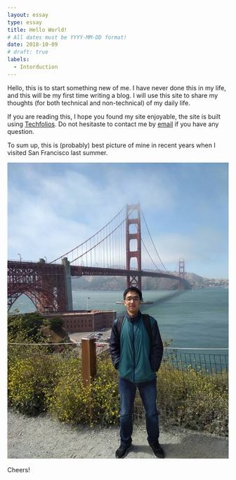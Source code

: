 ```yaml
---
layout: essay
type: essay
title: Hello World!
# All dates must be YYYY-MM-DD format!
date: 2018-10-09
# draft: true
labels:
  - Intorduction
---
```


Hello, this is to start something new of me. I have never done this in my life, and this will be my first time writing a blog. I will use this site to share my thoughts (for both technical and non-technical) of my daily life.

If you are reading this, I hope you found my site enjoyable, the site is built using [Techfolios](https://techfolios.github.io/). Do not hesitaste to contact me by [email](mailto:phamvutuan10@gmail.com) if you have any question.

To sum up, this is (probably) best picture of mine in recent years when I visited San Francisco last summer.

![PhamVuTuan](../images/PhamVuTuan.jpg)

Cheers!
